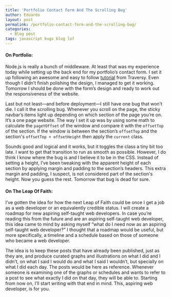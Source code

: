 ```yaml
---
title: 'Portfolio Contact Form And The Scrolling Bug'
author: Eduardo
layout: post
permalink: /portfolio-contact-form-and-the-scrolling-bug/
categories:
  - Blog post
tags: javascript bugs blog lof
---
```

#### On Portfolio:
Node.js is really a bunch of middleware. At least that was my experience today while setting up the back end for my portfolio’s contact form. I set it up following an awesome and easy to follow [tutorial](https://www.youtube.com/watch?v=nF9g1825mwk) from Traversy. Even though I didn’t finish polishing the design, I managed to get it working. Tomorrow I should be done with the form’s design and ready to work out the responsiveness of the website.

Last but not least—and before deployment—I still have one bug that won’t die. I call it the scrolling bug. Whenever you scroll on the page, the sticky navbar’s items light up depending on which section of the page you’re on. It’s a one page website. The way I set it up was by using some math to calculate the `pageYOffset` of the window and compare it with the `offsetTop` of the section. If the window is between the section’s `offsetTop` and the section's `offsetTop + offsetHeight` then apply the `current` class.

Sounds good and logical and it works, but it toggles the class a tiny bit too late. I want to get that transition to run as smooth as possible. However, I do think I know where the bug is and I believe it to be in the CSS. Instead of setting a height, I’ve been tweaking with the apparent height of each section by applying margin and padding to the section’s headers. This extra margin and padding, I suspect, is not considered part of the section's height. Now you guess the rest. Tomorrow that bug is dead for sure.

#### On The Leap Of Faith:
I’ve gotten the idea for how the next Leap of Faith could be once I get a job as a web developer or an equivalently credible status. I will create a roadmap for new aspiring self-taught web developers. In case you’re reading this from the future and are an aspiring self-taught web developer, this idea came to mind by asking myself “what do I need now as an aspiring self-taught web developer?” I thought that a roadmap would be useful, but more specifically, a timeline and a schedule based on those of someone who became a web developer.

The idea is to keep these posts that have already been published, just as they are, and produce curated graphs and illustrations on what I did and I didn’t, on what I said I would do and what I said I wouldn’t, but specially on what I did each day. The posts would be here as reference. Whenever someone is examining one of the graphs or schedules and wants to refer to a post to see what exactly I did on that day, they will be able to. Starting from now on, I’ll start writing with that end in mind. This, aspiring web developer, is for you.
